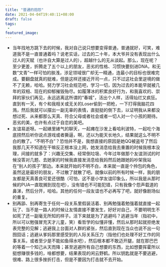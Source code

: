 ```yaml
---
title: "普通的抱怨"
date: 2021-04-04T19:40:11+08:00
draft: false
tags:
 - 
featured_image:
---
```

- 当年找地方跳下去的时候，我对自己说只想要变得普通，普通就好，可笑，难道我不是一直普通着吗？说老实话，过去的二十年，本大爷并没有表现出什么过人的天赋（也许自大算是过人的），超越什么的无从谈起。那么，现在呢？至少更差，折腾走了五个以上的朋友，恶劣的性格、习惯快要刻进DNA，和无数“文青”一样可怕的肤浅，涉足领域很广却无一精通，连最小的目标也很难完成。要翻盘就真的挺难，但是这样还接近开司一点，只不过这社会里逆境的做不了无赖，哈哈。努力学习社会规范吧，学习一切，因为过去的本能早就被几年的双相、现在的抑郁摧毁殆尽。如履薄冰的积累良好行为，和我喜欢的、崇拜的家伙们再见，永远逃离这所谓的“春城”，活出个人样，活得灿烂又疯狂。直到有一天，有个和我相关或无关的Loser偷到一把枪，一下打得我脑花四溅，然后我就可以摆出一副无辜的表情，直挺挺的倒下去，以证明我从来都没想过死、从来都那么天真、符合父母或者社会或者一切人对一个小孩的期待。恶劣的美，也许有点过于自恋的美吧。
- 友谊易逝呀。一起婊里婊气的聊天，一起瘫在沙发上看哈利波特，一起吃个海底捞然后听你说点游戏或者撕逼，啊，还以为能天长地久，结果就这么不明不白的散了。“不明不白”？恐怕并不是，我想直接的原因是她QQ被盗号了然后我那几天不知道在干嘛反正根本没上网，她发消息给我去重置的时候我根本没理，间接的就多了：兴趣无交集、经常倒垃圾、今年过年做那个友谊测试的时候没答对几题、去她家的时候我直接发消息给我妈然后她跟她妈吵架我站在“别人的孩子”那边。本来就开始的不明不白，本来就一直是个拎包的角色，虽然这是最好的朋友，不过散了就散了吧。就像以前的所有时候一样，我的朋友都是天真善良可爱还很酷（可怕，这不是小学友谊印象么，所以我是从那时候的PUA一直耽搁到现在吧），没有错也不可能犯错，只有我像个怨声载道的鼻涕，然后分开，哈哈。其他的任何一段友谊也不必再写了吧，就好像剧场似的重复。
- 别再舔、别再寄生于任何一段关系里假装活着、别再勉强着勉强着就直接一起玩了、当不是一路人的时候让友情直接不要发生，好好对自己，不要明明生不如死了还一副毫无所知的样子。活下来就是为了逃避吗？逃避当年（指初中，所以可以勉强冒充天才儿童，笑）看哲学的似懂非懂，然后从那时起就拒绝发表完整的见解；逃避我上台面对人群的紧张，然后直到现在当众也说不出一句囫囵话；逃避从爹妈那里感受到的人际关系压力（指他们也处理不好工作的同事关系，或者至少是不能如鱼得水吧），然后根本都不敢迈开腿，就在那巴巴的等着一个知己从天而降；甚至逃避所有自己想要的东西，比如想要挥霍所以挺想赚很多钱的，啥都想要，结果表现的闲云野鹤。所以钥匙就是不要逃避，很难、路上很多挫折打击，但是不要因为打击就不去开始。